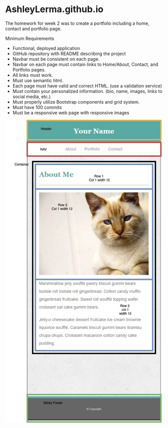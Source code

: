 # AshleyLerma.github.io

The homework for week 2 was to create a portfolio including a home, contact and portfolio page.

Minimum Requirements

- Functional, deployed application
- GitHub repository with README describing the project
- Navbar must be consistent on each page.
- Navbar on each page must contain links to Home/About, Contact, and Portfolio pages.
- All links must work.
- Must use semantic html.
- Each page must have valid and correct HTML. (use a validation service)
- Must contain your personalized information. (bio, name, images, links to social media, etc.)
- Must properly utilize Bootstrap components and grid system.
- Must have 100 commits
- Must be a responsive web page with responsive images

<img src="outlines/indexDiagram.jpg" alt="index diagram">
